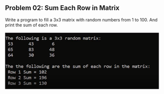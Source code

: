 ## Problem 02: Sum Each Row in Matrix

Write a program to fill a 3x3 matrix with random numbers from 1 to 100. And print the sum of each row.
<br><br> <img src = "problem2.png" alt = "problem 2 output example">
